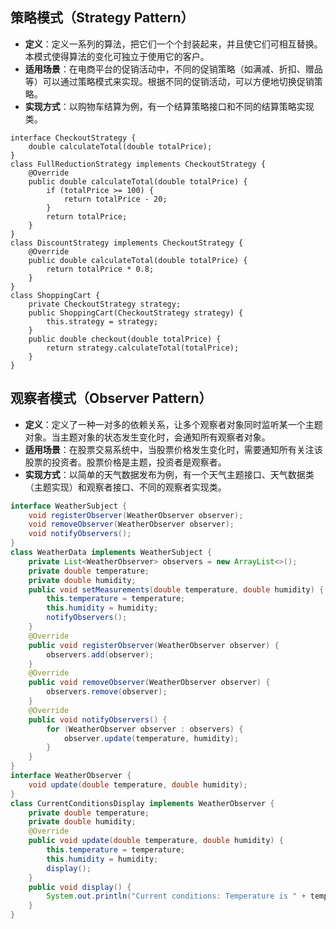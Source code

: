 ## **策略模式（Strategy Pattern）**
- **定义**：定义一系列的算法，把它们一个个封装起来，并且使它们可相互替换。本模式使得算法的变化可独立于使用它的客户。
- **适用场景**：在电商平台的促销活动中，不同的促销策略（如满减、折扣、赠品等）可以通过策略模式来实现。根据不同的促销活动，可以方便地切换促销策略。
- **实现方式**：以购物车结算为例，有一个结算策略接口和不同的结算策略实现类。
```
interface CheckoutStrategy {
    double calculateTotal(double totalPrice);
}
class FullReductionStrategy implements CheckoutStrategy {
    @Override
    public double calculateTotal(double totalPrice) {
        if (totalPrice >= 100) {
            return totalPrice - 20;
        }
        return totalPrice;
    }
}
class DiscountStrategy implements CheckoutStrategy {
    @Override
    public double calculateTotal(double totalPrice) {
        return totalPrice * 0.8;
    }
}
class ShoppingCart {
    private CheckoutStrategy strategy;
    public ShoppingCart(CheckoutStrategy strategy) {
        this.strategy = strategy;
    }
    public double checkout(double totalPrice) {
        return strategy.calculateTotal(totalPrice);
    }
}
```
## **观察者模式（Observer Pattern）**
- **定义**：定义了一种一对多的依赖关系，让多个观察者对象同时监听某一个主题对象。当主题对象的状态发生变化时，会通知所有观察者对象。
- **适用场景**：在股票交易系统中，当股票价格发生变化时，需要通知所有关注该股票的投资者。股票价格是主题，投资者是观察者。
- **实现方式**：以简单的天气数据发布为例，有一个天气主题接口、天气数据类（主题实现）和观察者接口、不同的观察者实现类。

```java
interface WeatherSubject {
    void registerObserver(WeatherObserver observer);
    void removeObserver(WeatherObserver observer);
    void notifyObservers();
}
class WeatherData implements WeatherSubject {
    private List<WeatherObserver> observers = new ArrayList<>();
    private double temperature;
    private double humidity;
    public void setMeasurements(double temperature, double humidity) {
        this.temperature = temperature;
        this.humidity = humidity;
        notifyObservers();
    }
    @Override
    public void registerObserver(WeatherObserver observer) {
        observers.add(observer);
    }
    @Override
    public void removeObserver(WeatherObserver observer) {
        observers.remove(observer);
    }
    @Override
    public void notifyObservers() {
        for (WeatherObserver observer : observers) {
            observer.update(temperature, humidity);
        }
    }
}
interface WeatherObserver {
    void update(double temperature, double humidity);
}
class CurrentConditionsDisplay implements WeatherObserver {
    private double temperature;
    private double humidity;
    @Override
    public void update(double temperature, double humidity) {
        this.temperature = temperature;
        this.humidity = humidity;
        display();
    }
    public void display() {
        System.out.println("Current conditions: Temperature is " + temperature + "C, Humidity is " + humidity + "%");
    }
}
```